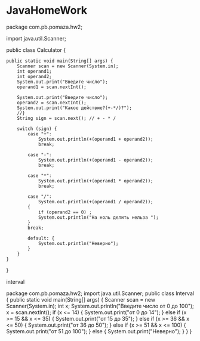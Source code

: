 # JavaHomeWork
package com.pb.pomaza.hw2;

import java.util.Scanner;

public class Calculator {

    public static void main(String[] args) {
        Scanner scan = new Scanner(System.in);
        int operand1;
        int operand2;
        System.out.print("Введите число");
        operand1 = scan.nextInt();

        System.out.print("Введите число");
        operand2 = scan.nextInt();
        System.out.print("Какое действие?(+-*/)?");
        //}
        String sign = scan.next(); // + - * /

        switch (sign) {
            case "+":
                System.out.println(+(operand1 + operand2));
                break;

            case "-":
                System.out.println(+(operand1 - operand2));
                break;

            case "*":
                System.out.println(+(operand1 * operand2));
                break;

            case "/":
                System.out.println(+(operand1 / operand2));
            {
                if (operand2 == 0) ;
                System.out.println("На ноль делить нельза ");
            }
            break;

            default: {
                System.out.println("Неверно");
            }
        }
    }
}






interval 


package com.pb.pomaza.hw2;
import java.util.Scanner;
public class Interval {
    public static void main(String[] args) {
        Scanner scan = new Scanner(System.in);
        int x;
        System.out.println("Введите число от 0 до 100");
        x = scan.nextInt();
            if (x <= 14) {
                System.out.print("от 0 до 14");
            } else if (x >= 15 && x <= 35) {
                System.out.print("от 15 до 35");
            } else if (x >= 36 && x <= 50) {
                System.out.print("от 36 до 50");
            } else if (x >= 51 && x <= 100) {
                System.out.print("от 51 до 100");
            } else {
            System.out.print("Неверно");
        }
        }
        }









